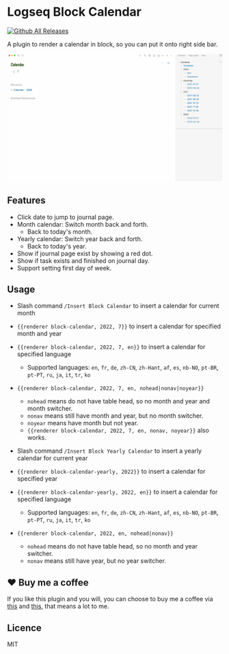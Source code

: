 # Logseq Block Calendar

[![Github All Releases](https://img.shields.io/github/downloads/vipzhicheng/logseq-plugin-block-calendar/total.svg)](https://github.com/vipzhicheng/logseq-plugin-block-calendar/releases)

A plugin to render a calendar in block, so you can put it onto right side bar.

![screencast](./screencast.gif)

## Features

* Click date to jump to journal page.
* Month calendar: Switch month back and forth.
  * Back to today's month.
* Yearly calendar: Switch year back and forth.
  * Back to today's year.
* Show if journal page exist by showing a red dot.
* Show if task exists and finished on journal day.
* Support setting first day of week.

## Usage

- Slash command `/Insert Block Calendar` to insert a calendar for current month
- `{{renderer block-calendar, 2022, 7}}` to insert a calendar for specified month and year
- `{{renderer block-calendar, 2022, 7, en}}` to insert a calendar for specified language
  - Supported languages: `en`, `fr`, `de`,  `zh-CN`, `zh-Hant`, `af`,  `es`,  `nb-NO`,  `pt-BR`,  `pt-PT`,  `ru`,  `ja`,  `it`,  `tr`,  `ko`
- `{{renderer block-calendar, 2022, 7, en, nohead|nonav|noyear}}`
  - `nohead` means do not have table head, so no month and year and month switcher.
  - `nonav` means still have month and year, but no month switcher.
  - `noyear` means have month but not year.
  - `{{renderer block-calendar, 2022, 7, en, nonav, noyear}}` also works.

- Slash command `/Insert Block Yearly Calendar` to insert a yearly calendar for current year
- `{{renderer block-calendar-yearly, 2022}}` to insert a calendar for specified year
- `{{renderer block-calendar-yearly, 2022, en}}` to insert a calendar for specified language
  - Supported languages: `en`, `fr`, `de`,  `zh-CN`, `zh-Hant`, `af`,  `es`,  `nb-NO`,  `pt-BR`,  `pt-PT`,  `ru`,  `ja`,  `it`,  `tr`,  `ko`
- `{{renderer block-calendar, 2022, en, nohead|nonav}}`
  - `nohead` means do not have table head, so no month and year switcher.
  - `nonav` means still have year, but no year switcher.

## ❤️ Buy me a coffee

If you like this plugin and you will, you can choose to buy me a coffee via [this](https://www.buymeacoffee.com/vipzhicheng) and [this](https://afdian.net/@vipzhicheng), that means a lot to me.

## Licence
MIT
